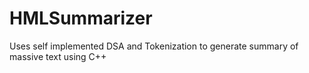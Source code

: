 # HMLSummarizer
 Uses self implemented DSA and Tokenization to generate summary of massive text using C++
